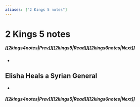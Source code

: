```yaml
---
aliases: ["2 Kings 5 notes"]
---
```

# 2 Kings 5 notes
##### <span class=arrow-left></span>[[2kings4notes|Prev]]<span class=navigation-separator></span>[[2kings5|Read]]<span class=navigation-separator></span>[[2kings6notes|Next]]<span class=arrow-right></span>
- 
## Elisha Heals a Syrian General
- 
##### <span class=arrow-left></span>[[2kings4notes|Prev]]<span class=navigation-separator></span>[[2kings5|Read]]<span class=navigation-separator></span>[[2kings6notes|Next]]<span class=arrow-right></span>